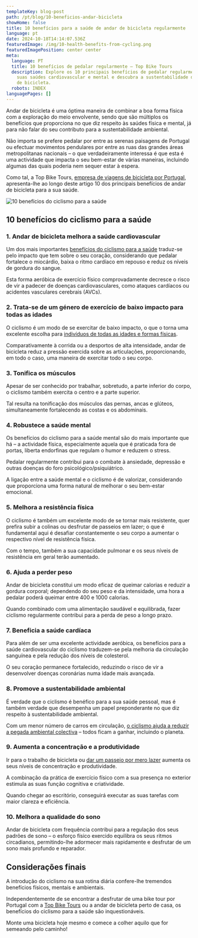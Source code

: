 ```yaml
---
templateKey: blog-post
path: /pt/blog/10-beneficios-andar-bicicleta
showHome: false
title: 10 benefícios para a saúde de andar de bicicleta regularmente
language: pt
date: 2024-10-18T14:14:07.536Z
featuredImage: /img/10-health-benefits-from-cycling.png
featuredImagePosition: center center
meta:
  language: PT
  title: 10 benefícios de pedalar regularmente – Top Bike Tours
  description: Explore os 10 principais benefícios de pedalar regularmente para as
    suas saúdes cardiovascular e mental e descubra a sustentabilidade de andar
    de bicicleta.
  robots: INDEX
languagePages: []
---
```

Andar de bicicleta é uma óptima maneira de combinar a boa forma física com a exploração do meio envolvente, sendo que são múltiplos os benefícios que proporciona no que diz respeito às saúdes física e mental, já para não falar do seu contributo para a sustentabilidade ambiental.

Não importa se prefere pedalar por entre as serenas paisagens de Portugal ou efectuar movimentos pendulares por entre as ruas das grandes áreas metropolitanas nacionais – o que verdadeiramente interessa é que esta é uma actividade que impacta o seu bem-estar de várias maneiras, incluindo algumas das quais poderia nem sequer estar à espera.

Como tal, a Top Bike Tours, [empresa de viagens de bicicleta por Portugal](https://topbiketoursportugal.com/pt/), apresenta-lhe ao longo deste artigo 10 dos principais benefícios de andar de bicicleta para a sua saúde.



![10 benefícios do ciclismo para a saúde](/img/10-health-benefits-from-cycling.png "10 benefícios do ciclismo para a saúde")

## 10 benefícios do ciclismo para a saúde

### 1. Andar de bicicleta melhora a saúde cardiovascular

Um dos mais importantes [benefícios do ciclismo para a saúde](https://topbiketoursportugal.com/pt/blog/beneficios-do-seu-primeiro-tour-em-bicicleta/) traduz-se pelo impacto que tem sobre o seu coração, considerando que pedalar fortalece o miocárdio, baixa o ritmo cardíaco em repouso e reduz os níveis de gordura do sangue.

Esta forma aeróbica de exercício físico comprovadamente decresce o risco de vir a padecer de doenças cardiovasculares, como ataques cardíacos ou acidentes vasculares cerebrais (AVCs).

### 2. Trata-se de um género de exercício de baixo impacto para todas as idades

O ciclismo é um modo de se exercitar de baixo impacto, o que o torna uma excelente escolha para [indivíduos de todas as idades e formas físicas](https://topbiketoursportugal.com/pt/blog/passeios-bicicleta-familia).

Comparativamente à corrida ou a desportos de alta intensidade, andar de bicicleta reduz a pressão exercida sobre as articulações, proporcionando, em todo o caso, uma maneira de exercitar todo o seu corpo.

### 3. Tonifica os músculos

Apesar de ser conhecido por trabalhar, sobretudo, a parte inferior do corpo, o ciclismo também exercita o centro e a parte superior.

Tal resulta na tonificação dos músculos das pernas, ancas e glúteos, simultaneamente fortalecendo as costas e os abdominais.

### 4. Robustece a saúde mental

Os benefícios do ciclismo para a saúde mental são do mais importante que há – a actividade física, especialmente aquela que é praticada fora de portas, liberta endorfinas que regulam o humor e reduzem o stress.

Pedalar regularmente contribui para o combate à ansiedade, depressão e outras doenças do foro psicológico/psiquiátrico.

A ligação entre a saúde mental e o ciclismo é de valorizar, considerando que proporciona uma forma natural de melhorar o seu bem-estar emocional.

### 5. Melhora a resistência física

O ciclismo é também um excelente modo de se tornar mais resistente, quer prefira subir a colinas ou desfrutar de passeios em lazer; o que é fundamental aqui é desafiar constantemente o seu corpo a aumentar o respectivo nível de resistência física.

Com o tempo, também a sua capacidade pulmonar e os seus níveis de resistência em geral terão aumentado.

### 6. Ajuda a perder peso

Andar de bicicleta constitui um modo eficaz de queimar calorias e reduzir a gordura corporal; dependendo do seu peso e da intensidade, uma hora a pedalar poderá queimar entre 400 e 1000 calorias.

Quando combinado com uma alimentação saudável e equilibrada, fazer ciclismo regularmente contribui para a perda de peso a longo prazo.

### 7. Beneficia a saúde cardíaca

Para além de ser uma excelente actividade aeróbica, os benefícios para a saúde cardiovascular do ciclismo traduzem-se pela melhoria da circulação sanguínea e pela redução dos níveis de colesterol.

O seu coração permanece fortalecido, reduzindo o risco de vir a desenvolver doenças coronárias numa idade mais avançada.

### 8. Promove a sustentabilidade ambiental

É verdade que o ciclismo é benéfico para a sua saúde pessoal, mas é também verdade que desempenha um papel preponderante no que diz respeito à sustentabilidade ambiental.

Com um menor número de carros em circulação, [o ciclismo ajuda a reduzir a pegada ambiental colectiva](https://topbiketoursportugal.com/pt/blog/bicicletas-eletricas-sustentabilidade) – todos ficam a ganhar, incluindo o planeta.

### 9. Aumenta a concentração e a produtividade

Ir para o trabalho de bicicleta ou [dar um passeio por mero lazer](https://topbiketoursportugal.com/passeios-de-bicicleta-portugal/) aumenta os seus níveis de concentração e produtividade.

A combinação da prática de exercício físico com a sua presença no exterior estimula as suas função cognitiva e criatividade.

Quando chegar ao escritório, conseguirá executar as suas tarefas com maior clareza e eficiência.

### 10. Melhora a qualidade do sono

Andar de bicicleta com frequência contribui para a regulação dos seus padrões de sono – o esforço físico exercido equilibra os seus ritmos circadianos, permitindo-lhe adormecer mais rapidamente e desfrutar de um sono mais profundo e reparador.

## Considerações finais

A introdução do ciclismo na sua rotina diária confere-lhe tremendos benefícios físicos, mentais e ambientais.

Independentemente de se encontrar a desfrutar de uma bike tour por Portugal com a [Top Bike Tours](https://topbiketoursportugal.com/pt/) ou a andar de bicicleta perto de casa, os benefícios do ciclismo para a saúde são inquestionáveis.

Monte uma bicicleta hoje mesmo e comece a colher aquilo que for semeando pelo caminho!